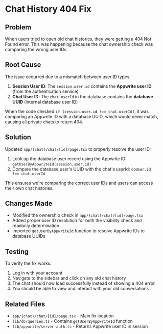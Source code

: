 # Chat History 404 Fix

## Problem

When users tried to open old chat histories, they were getting a 404 Not Found error. This was happening because the chat ownership check was comparing the wrong user IDs.

## Root Cause

The issue occurred due to a mismatch between user ID types:

1. **Session User ID**: The `session.user.id` contains the **Appwrite user ID** (from the authentication service)
2. **Chat User ID**: The `chat.userId` in the database contains the **database UUID** (internal database user ID)

When the code checked `if (session.user.id !== chat.userId)`, it was comparing an Appwrite ID with a database UUID, which would never match, causing all private chats to return 404.

## Solution

Updated `app/(chat)/chat/[id]/page.tsx` to properly resolve the user ID:

1. Look up the database user record using the Appwrite ID: `getUserByAppwriteId(session.user.id)`
2. Compare the database user's UUID with the chat's userId: `dbUser.id !== chat.userId`

This ensures we're comparing the correct user IDs and users can access their own chat histories.

## Changes Made

- Modified the ownership check in `app/(chat)/chat/[id]/page.tsx`
- Added proper user ID resolution for both the visibility check and readonly determination
- Imported `getUserByAppwriteId` function to resolve Appwrite IDs to database UUIDs

## Testing

To verify the fix works:

1. Log in with your account
2. Navigate to the sidebar and click on any old chat history
3. The chat should now load successfully instead of showing a 404 error
4. You should be able to view and interact with your old conversations

## Related Files

- `app/(chat)/chat/[id]/page.tsx` - Main fix location
- `lib/db/queries.ts` - Contains `getUserByAppwriteId` function
- `lib/appwrite/server-auth.ts` - Returns Appwrite user ID in session
